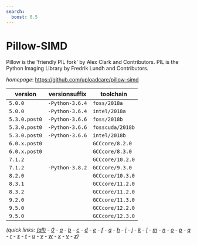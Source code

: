 ```yaml
---
search:
  boost: 0.5
---
```

# Pillow-SIMD

Pillow is the 'friendly PIL fork' by Alex Clark and Contributors.  PIL is the Python Imaging Library by Fredrik Lundh and Contributors.

*homepage*: <https://github.com/uploadcare/pillow-simd>

version | versionsuffix | toolchain
--------|---------------|----------
``5.0.0`` | ``-Python-3.6.4`` | ``foss/2018a``
``5.0.0`` | ``-Python-3.6.4`` | ``intel/2018a``
``5.3.0.post0`` | ``-Python-3.6.6`` | ``foss/2018b``
``5.3.0.post0`` | ``-Python-3.6.6`` | ``fosscuda/2018b``
``5.3.0.post0`` | ``-Python-3.6.6`` | ``intel/2018b``
``6.0.x.post0`` |  | ``GCCcore/8.2.0``
``6.0.x.post0`` |  | ``GCCcore/8.3.0``
``7.1.2`` |  | ``GCCcore/10.2.0``
``7.1.2`` | ``-Python-3.8.2`` | ``GCCcore/9.3.0``
``8.2.0`` |  | ``GCCcore/10.3.0``
``8.3.1`` |  | ``GCCcore/11.2.0``
``8.3.2`` |  | ``GCCcore/11.2.0``
``9.2.0`` |  | ``GCCcore/11.3.0``
``9.5.0`` |  | ``GCCcore/12.2.0``
``9.5.0`` |  | ``GCCcore/12.3.0``


*(quick links: [(all)](../index.md) - [0](../0/index.md) - [a](../a/index.md) - [b](../b/index.md) - [c](../c/index.md) - [d](../d/index.md) - [e](../e/index.md) - [f](../f/index.md) - [g](../g/index.md) - [h](../h/index.md) - [i](../i/index.md) - [j](../j/index.md) - [k](../k/index.md) - [l](../l/index.md) - [m](../m/index.md) - [n](../n/index.md) - [o](../o/index.md) - [p](../p/index.md) - [q](../q/index.md) - [r](../r/index.md) - [s](../s/index.md) - [t](../t/index.md) - [u](../u/index.md) - [v](../v/index.md) - [w](../w/index.md) - [x](../x/index.md) - [y](../y/index.md) - [z](../z/index.md))*

